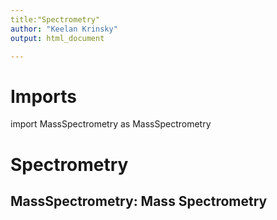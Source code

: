```yaml
---
title:"Spectrometry"
author: "Keelan Krinsky"
output: html_document

---
```


# Imports 
import MassSpectrometry as MassSpectrometry 

# Spectrometry

## __MassSpectrometry: Mass Spectrometry__
